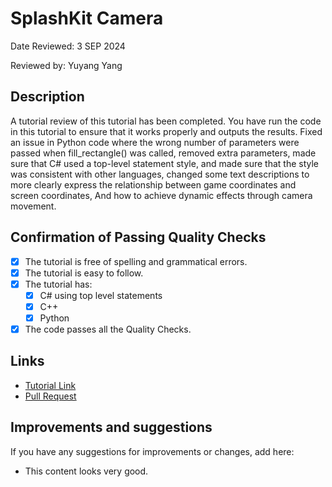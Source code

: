 # SplashKit Camera

Date Reviewed: 3 SEP 2024

Reviewed by: Yuyang Yang

## Description

A tutorial review of this tutorial has been completed. You have run the code in this tutorial to
ensure that it works properly and outputs the results. Fixed an issue in Python code where the wrong
number of parameters were passed when fill_rectangle() was called, removed extra parameters, made
sure that C# used a top-level statement style, and made sure that the style was consistent with
other languages, changed some text descriptions to more clearly express the relationship between
game coordinates and screen coordinates, And how to achieve dynamic effects through camera movement.

## Confirmation of Passing Quality Checks

- [x] The tutorial is free of spelling and grammatical errors.
- [x] The tutorial is easy to follow.
- [x] The tutorial has:
  - [x] C# using top level statements
  - [x] C++
  - [x] Python
- [x] The code passes all the Quality Checks.

## Links

- [Tutorial Link](https://splashkit.io/guides/camera/0-using-splashkit-camera/)
- [Pull Request](https://github.com/thoth-tech/splashkit.io-starlight/pull/164)

## Improvements and suggestions

If you have any suggestions for improvements or changes, add here:

- This content looks very good.
